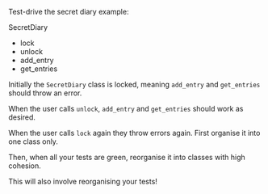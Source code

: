 Test-drive the secret diary example:

SecretDiary
  - lock
  - unlock
  - add_entry
  - get_entries

Initially the `SecretDiary` class is locked, meaning `add_entry` and `get_entries` should throw an error.

When the user calls `unlock`, `add_entry` and `get_entries` should work as desired.

When the user calls `lock` again they throw errors again.
First organise it into one class only.

Then, when all your tests are green, reorganise it into classes with high cohesion.

This will also involve reorganising your tests!
